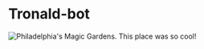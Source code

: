 # Tronald-bot

![Philadelphia's Magic Gardens. This place was so cool!](https://pouringmyartout.files.wordpress.com/2017/11/imageedit_4_9296230271.jpg "Tronald")
